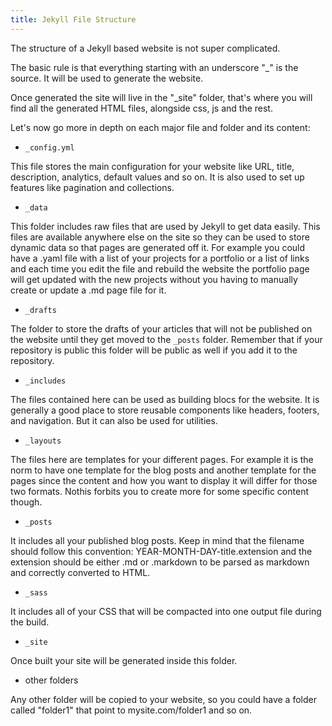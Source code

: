 ```yaml
---
title: Jekyll File Structure
---
```


The structure of a Jekyll based website is not super complicated.

The basic rule is that everything starting with an underscore "\_" is the source. It will be used to generate the website.

Once generated the site will live in the "\_site" folder, that's where you will find all the generated HTML files, alongside css, js and the rest.

Let's now go more in depth on each major file and folder and its content:

- `_config.yml`

This file stores the main configuration for your website like URL, title, description, analytics, default values and so on. It is also used to set up features like pagination and collections.

- `_data`

This folder includes raw files that are used by Jekyll to get data easily. This files are available anywhere else on the site so they can be used to store dynamic data so that pages are generated off it. For example you could have a .yaml file with a list of your projects for a portfolio or a list of links and each time you edit the file and rebuild the website the portfolio page will get updated with the new projects without you having to manually create or update a .md page file for it.

- `_drafts`

The folder to store the drafts of your articles that will not be published on the website until they get moved to the `_posts` folder. Remember that if your repository is public this folder will be public as well if you add it to the repository.

- `_includes`

The files contained here can be used as building blocs for the website. It is generally a good place to store reusable components like headers, footers, and navigation. But it can also be used for utilities.

- `_layouts`

The files here are templates for your different pages. For example it is the norm to have one template for the blog posts and another template for the pages since the content and how you want to display it will differ for those two formats. Nothis forbits you to create more for some specific content though.

- `_posts`

It includes all your published blog posts. Keep in mind that the filename should follow this convention: YEAR-MONTH-DAY-title.extension and the extension should be either .md or .markdown to be parsed as markdown and correctly converted to HTML.

- `_sass`

It includes all of your CSS that will be compacted into one output file during the build.

- `_site`

Once built your site will be generated inside this folder.

- other folders

Any other folder will be copied to your website, so you could have a folder called "folder1" that point to mysite.com/folder1 and so on.
